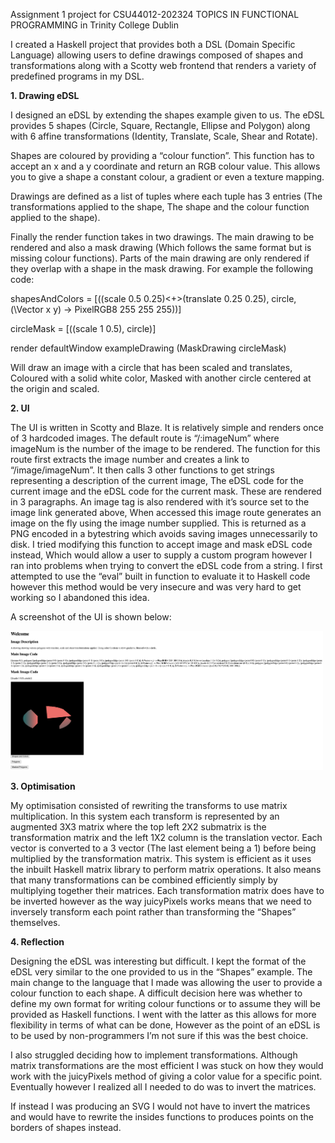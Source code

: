 Assignment 1 project for CSU44012-202324 TOPICS IN FUNCTIONAL PROGRAMMING in Trinity College Dublin

I created a Haskell project that provides both a DSL (Domain Specific Language) allowing users to define drawings composed of shapes and transformations along with a Scotty web frontend that renders a variety of predefined programs in my DSL.

**1. Drawing eDSL**

I designed an eDSL by extending the shapes example given to us. The eDSL
provides 5 shapes (Circle, Square, Rectangle, Ellipse and Polygon) along
with 6 affine transformations (Identity, Translate, Scale, Shear and
Rotate).

Shapes are coloured by providing a “colour function”. This function has
to accept an x and a y coordinate and return an RGB colour value. This
allows you to give a shape a constant colour, a gradient or even a
texture mapping.

Drawings are defined as a list of tuples where each tuple has 3 entries
(The transformations applied to the shape, The shape and the colour
function applied to the shape).

Finally the render function takes in two drawings. The main drawing to
be rendered and also a mask drawing (Which follows the same format but
is missing colour functions). Parts of the main drawing are only
rendered if they overlap with a shape in the mask drawing. For example
the following code:

shapesAndColors = \[((scale 0.5 0.25)\<+\>(translate 0.25 0.25), circle,
(\\Vector x y) -\> PixelRGB8 255 255 255))\]

circleMask = \[((scale 1 0.5), circle)\]

render defaultWindow exampleDrawing (MaskDrawing circleMask)

Will draw an image with a circle that has been scaled and translates,
Coloured with a solid white color, Masked with another circle centered
at the origin and scaled.

**2. UI**

The UI is written in Scotty and Blaze. It is relatively simple and
renders once of 3 hardcoded images. The default route is “/:imageNum”
where imageNum is the number of the image to be rendered. The function
for this route first extracts the image number and creates a link to
“/image/imageNum”. It then calls 3 other functions to get strings
representing a description of the current image, The eDSL code for the
current image and the eDSL code for the current mask. These are rendered
in 3 paragraphs. An image tag is also rendered with it’s source set to
the image link generated above, When accessed this image route generates
an image on the fly using the image number supplied. This is returned as
a PNG encoded in a bytestring which avoids saving images unnecessarily
to disk. I tried modifying this function to accept image and mask eDSL
code instead, Which would allow a user to supply a custom program
however I ran into problems when trying to convert the eDSL code from a
string. I first attempted to use the “eval” built in function to
evaluate it to Haskell code however this method would be very insecure
and was very hard to get working so I abandoned this idea.

A screenshot of the UI is shown below:

<img src="media/image1.png" style="width:5.21003in;height:2.31871in"
alt="A close-up of a white page Description automatically generated" />

**3. Optimisation**

My optimisation consisted of rewriting the transforms to use matrix
multiplication. In this system each transform is represented by an
augmented 3X3 matrix where the top left 2X2 submatrix is the
transformation matrix and the left 1X2 column is the translation vector.
Each vector is converted to a 3 vector (The last element being a 1)
before being multiplied by the transformation matrix. This system is
efficient as it uses the inbuilt Haskell matrix library to perform
matrix operations. It also means that many transformations can be
combined efficiently simply by multiplying together their matrices. Each
transformation matrix does have to be inverted however as the way
juicyPixels works means that we need to inversely transform each point
rather than transforming the “Shapes” themselves.

**4. Reflection**

Designing the eDSL was interesting but difficult. I kept the format of
the eDSL very similar to the one provided to us in the “Shapes” example.
The main change to the language that I made was allowing the user to
provide a colour function to each shape. A difficult decision here was
whether to define my own format for writing colour functions or to
assume they will be provided as Haskell functions. I went with the
latter as this allows for more flexibility in terms of what can be done,
However as the point of an eDSL is to be used by non-programmers I’m not
sure if this was the best choice.

I also struggled deciding how to implement transformations. Although
matrix transformations are the most efficient I was stuck on how they
would work with the juicyPixels method of giving a color value for a
specific point. Eventually however I realized all I needed to do was to
invert the matrices.

If instead I was producing an SVG I would not have to invert the
matrices and would have to rewrite the insides functions to produces
points on the borders of shapes instead.
